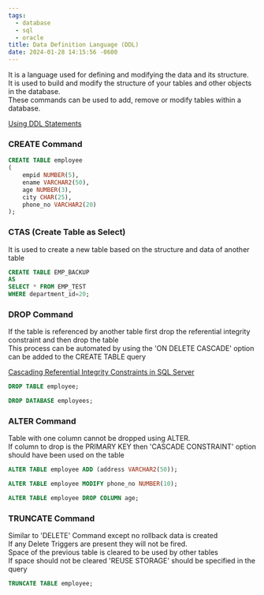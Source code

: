 ```yaml
---
tags:
  - database
  - sql
  - oracle
title: Data Definition Language (DDL)
date: 2024-01-28 14:15:56 -0600
---
```


It is a language used for defining and modifying the data and its structure.  
It is used to build and modify the structure of your tables and other objects in the database.  
These commands can be used to add, remove or modify tables within a database.

[Using DDL Statements](https://www.tutorialspoint.com/sql_certificate/using_ddl_statements.htm)

### CREATE Command

````sql
CREATE TABLE employee
(
	empid NUMBER(5),
	ename VARCHAR2(50),
	age NUMBER(3),
	city CHAR(25),
	phone_no VARCHAR2(20)
);
````

### CTAS (Create Table as Select)

It is used to create a new table based on the structure and data of another table

````sql
CREATE TABLE EMP_BACKUP
AS
SELECT * FROM EMP_TEST
WHERE department_id=20;
````

### DROP Command

If the table is referenced by another table first drop the referential integrity constraint and then drop the table  
This process can be automated by using the 'ON DELETE CASCADE' option can be added to the CREATE TABLE query

[Cascading Referential Integrity Constraints in SQL Server](https://dotnettutorials.net/lesson/cascading-referential-integrity-constraints-sql-server/)

````sql
DROP TABLE employee;

DROP DATABASE employees;
````

### ALTER Command

Table with one column cannot be dropped using ALTER.  
If column to drop is the PRIMARY KEY then 'CASCADE CONSTRAINT' option should have been used on the table

````sql
ALTER TABLE employee ADD (address VARCHAR2(50));

ALTER TABLE employee MODIFY phone_no NUMBER(10);

ALTER TABLE employee DROP COLUMN age;
````

### TRUNCATE Command

Similar to 'DELETE' Command except no rollback data is created  
If any Delete Triggers are present they will not be fired.  
Space of the previous table is cleared to be used by other tables  
If space should not be cleared 'REUSE STORAGE' should be specified in the query

````sql
TRUNCATE TABLE employee;
````
